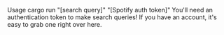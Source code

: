 Usage
cargo run "[search query]" "[Spotify auth token]"
You'll need an authentication token to make search queries! If you have an account, it's easy to grab one right over here.
